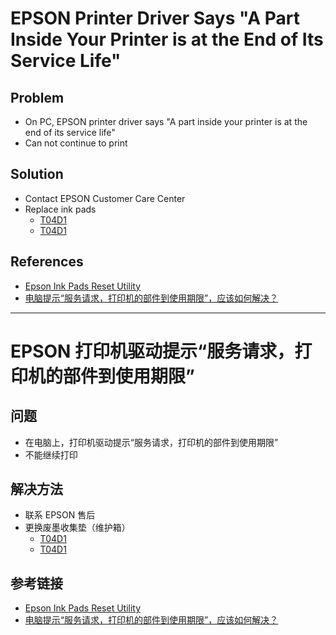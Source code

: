 # EPSON Printer Driver Says "A Part Inside Your Printer is at the End of Its Service Life"

## Problem
* On PC, EPSON printer driver says "A part inside your printer is at the end of its service life"
* Can not continue to print

## Solution
* Contact EPSON Customer Care Center
* Replace ink pads
  * [T04D1](https://item.jd.com/100009958978.html)
  * [T04D1](https://item.jd.com/64675179478.html)

## References
* [Epson Ink Pads Reset Utility](https://epson.com/Support/wa00369)
* [电脑提示“服务请求，打印机的部件到使用期限”，应该如何解决？](https://www.epson.com.cn/apps/tech_support/faq/QA-content.aspx?ColumnId=1733&ArticleId=33220&pg=&view=&columnid2=31904)

----------

# EPSON 打印机驱动提示“服务请求，打印机的部件到使用期限”

## 问题
* 在电脑上，打印机驱动提示“服务请求，打印机的部件到使用期限”
* 不能继续打印

## 解决方法
* 联系 EPSON 售后
* 更换废墨收集垫（维护箱）
  * [T04D1](https://item.jd.com/100009958978.html)
  * [T04D1](https://item.jd.com/64675179478.html)

## 参考链接
* [Epson Ink Pads Reset Utility](https://epson.com/Support/wa00369)
* [电脑提示“服务请求，打印机的部件到使用期限”，应该如何解决？](https://www.epson.com.cn/apps/tech_support/faq/QA-content.aspx?ColumnId=1733&ArticleId=33220&pg=&view=&columnid2=31904)
